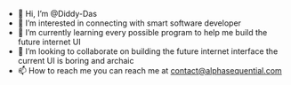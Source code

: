 - 👋 Hi, I’m @Diddy-Das
- 👀 I’m interested in connecting with smart software developer 
- 🌱 I’m currently learning every possible program to help me build the future internet UI 
- 💞️ I’m looking to collaborate on building the future internet interface the current UI is boring and archaic 
- 📫 How to reach me you can reach me at contact@alphasequential.com

<!---
Diddy-Das/Diddy-Das is a ✨ special ✨ repository because its `README.md` (this file) appears on your GitHub profile.
You can click the Preview link to take a look at your changes.
--->
